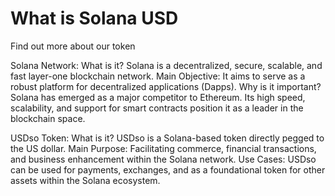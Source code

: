 # What is Solana USD

Find out more about our token

Solana Network:
What is it? Solana is a decentralized, secure, scalable, and fast layer-one blockchain network.
Main Objective: It aims to serve as a robust platform for decentralized applications (Dapps).
Why is it important? Solana has emerged as a major competitor to Ethereum. Its high speed, scalability, and support for smart contracts position it as a leader in the blockchain space.

USDso Token:
What is it? USDso is a Solana-based token directly pegged to the US dollar.
Main Purpose: Facilitating commerce, financial transactions, and business enhancement within the Solana network.
Use Cases: USDso can be used for payments, exchanges, and as a foundational token for other assets within the Solana ecosystem.
